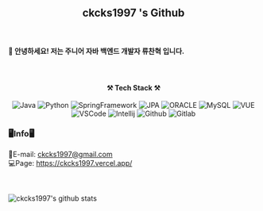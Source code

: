 
<h2 align="center">ckcks1997 's Github</h2>
<br>
<h4> 👋 안녕하세요! 저는 주니어 자바 백엔드 개발자 류찬혁 입니다.</h4> 
<br>

<h4 align="center">⚒ Tech Stack ⚒</h4>
<div style="float:left" align="center">
  <img alt="Java" src ="https://img.shields.io/badge/Java-F7DF1E.svg?&style=for-the-badge&logo=openjdk&logoColor=070000"/>
  <img alt="Python" src ="https://img.shields.io/badge/python-3670A0?style=for-the-badge&logo=python&logoColor=F7F4F4"/>
  <img alt="SpringFramework" src ="https://img.shields.io/badge/Spring-6DB33F.svg?&style=for-the-badge&logo=Spring&logoColor=F7F4F4"/>
  <img alt="JPA" src ="https://img.shields.io/badge/JPA-6DB33F.svg?&style=for-the-badge&logo=JPA&logoColor=F7F4F4"/> 
  <img alt="ORACLE" src="https://img.shields.io/badge/ORACLE-e52246?style=for-the-badge&logo=ORACLE&logoColor=black">
  <img alt="MySQL" src="https://img.shields.io/badge/MySQL-4169E1?style=for-the-badge&logo=mysql&logoColor=F7F4F4">
  <img alt="VUE" src="https://img.shields.io/badge/vue.js-4FC08D?style=for-the-badge&logo=vuedotjs&logoColor=black">
  <img alt="VSCode" src="https://img.shields.io/badge/VSCode-007ACC?style=for-the-badge&logo=visualstudiocode&logoColor=white">
  <img alt="Intellij" src="https://img.shields.io/badge/Intellij-000000?style=for-the-badge&logo=intellijidea&logoColor=white">
  <img alt="Github" src="https://img.shields.io/badge/Github-000000?style=for-the-badge&logo=github&logoColor=white">
  <img alt="Gitlab" src="https://img.shields.io/badge/Gitlab-000000?style=for-the-badge&logo=gitlab&logoColor=white">
</div>
<hr><br>


### 🖥Info🖥

📧E-mail: ckcks1997@gmail.com <br>
💻Page: https://ckcks1997.vercel.app/

<br/><br/>
![ckcks1997's github stats](https://github-readme-stats.vercel.app/api?username=ckcks1997&show_icons=true)
